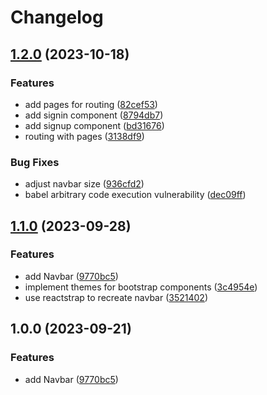 # Changelog

## [1.2.0](https://github.com/GaviniSumanth/FSD/compare/v1.1.0...v1.2.0) (2023-10-18)


### Features

* add pages for routing ([82cef53](https://github.com/GaviniSumanth/FSD/commit/82cef53e8f77de79193c3c7eac7c510b91a849ac))
* add signin component ([8794db7](https://github.com/GaviniSumanth/FSD/commit/8794db7d1c7995cabdfc678fd8fda5e0a114c711))
* add signup component ([bd31676](https://github.com/GaviniSumanth/FSD/commit/bd31676c0cba5152a796afdb824757f3e30a4a2f))
* routing with pages ([3138df9](https://github.com/GaviniSumanth/FSD/commit/3138df943a96f01696af4fe7149e5e1ced01bf74))


### Bug Fixes

* adjust navbar size ([936cfd2](https://github.com/GaviniSumanth/FSD/commit/936cfd295d35607a890bacf78cd97720851f7304))
* babel arbitrary code execution vulnerability ([dec09ff](https://github.com/GaviniSumanth/FSD/commit/dec09ffaa50cb8d4e6ed5874633da31b526616e9))

## [1.1.0](https://github.com/GaviniSumanth/FSD/compare/v1.0.0...v1.1.0) (2023-09-28)


### Features

* add Navbar ([9770bc5](https://github.com/GaviniSumanth/FSD/commit/9770bc580ccf87b29eda9f9e1c8cd67ae80e7a79))
* implement themes for bootstrap components ([3c4954e](https://github.com/GaviniSumanth/FSD/commit/3c4954e92ebc4e6cbe10e3fed31bf682bcc51121))
* use reactstrap to recreate navbar ([3521402](https://github.com/GaviniSumanth/FSD/commit/3521402e56eb7c74f338d54f0d8eb2614cfff43e))

## 1.0.0 (2023-09-21)


### Features

* add Navbar ([9770bc5](https://github.com/GaviniSumanth/FSD/commit/9770bc580ccf87b29eda9f9e1c8cd67ae80e7a79))
